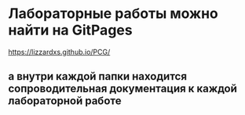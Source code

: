 # Лабораторные работы можно найти на GitPages
https://lizzardxs.github.io/PCG/

## а внутри каждой папки находится сопроводительная документация к каждой лабораторной работе
